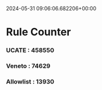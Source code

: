 2024-05-31 09:06:06.682206+00:00
# Rule Counter 
 ### UCATE : 458550

 ### Veneto : 74629

 ### Allowlist : 13930